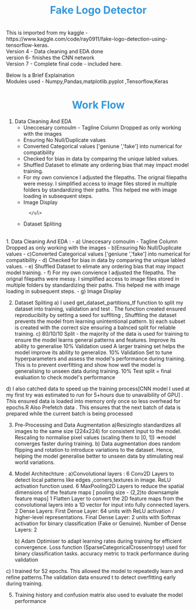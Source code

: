<h1 style="color: #3498db; text-align: center;">Fake Logo Detector</h1>
<br/>
This is imported from my kaggle - https://www.kaggle.com/code/ray0911/fake-logo-detection-using-tensorflow-keras.
<br/>
Version 4 - Data cleaning and EDA done
<br/>
version 6- finishes the CNN network 
<br/>
Version 7 - Complete final code - included here. 
<br/>

Below Is a Brief Explaination
<br/>
Modules used - Numpy,Pandas,matplotlib.pyplot ,Tensorflow,Keras
<br/>
<h1 style="color: #3498db; text-align: center;">Work Flow</h1>

<ol>
   <li>Data Cleaning And EDA
      <ul>
         <li> Uneccesary comoulm - Tagline Column Dropped as only working with the images</li>
         <li> Ensuring No Null/Duplicate values</li>
         <li>Converted Categorical values ['geniune ','fake'] into numerical for compatibility</li>
         <li> Checked for bias in data by comparing the unique labled values.</li>
         <li>Shuffled Dataset to elimate any ordering bias that may impact model training.</li>
         <li>For my own convience I adjusted the filepaths. The orignal filepaths were messy. I simplified access to image files stored in multiple folders by standardizing
   their paths. This helped me with  image loading in subsequent steps.</li>
   <li>Image Display</li>
         
         
      </ul>
   </li>
   <li>Dataset Spliting
   </li>
</ol>
<br/>
1. Data Cleaning And EDA :
   - a) Uneccesary comoulm - Tagline Column Dropped as only working with the images
   - b)Ensuring No Null/Duplicate values
   - c)Converted Categorical values ['geniune ','fake'] into numerical for compatibility
   - d) Checked for bias in data by comparing the unique labled values.
   - e) Shuffled Dataset to elimate any ordering bias that may impact model training.
   - f) For my own convience I adjusted the filepaths. The orignal filepaths were messy. I simplified access to image files stored in multiple folders by standardizing
   their paths. This helped me with  image loading in subsequent steps.
   - g) Image Display

2. Dataset Spliting
   a) I used get_dataset_partitions_tf function to split my dataset into  training, validation and test . The function created ensured reproducibilty by setting a seed for sufflting , Shufftling the dataset prevents the model from learning unintentional pattern.
   b) each subset is created with the correct size ensuring a balnced split for reliable training.
   c) 80/10/10 Split - the majority of the data is used for training to ensure the model learns general patterns and features. Improve its ability to generalise
   10% Validation used 
A larger training set helps the model improve its ability to generalize.
10% Validation Set to tune hyperparameters and assess the model's performance during training. This is to prevent overfitting and show how well the model is generalising to unseen data during training.
10% Test split = final evaluation to check model's performance

  d) I also catched data to speed up the training process[CNN model I used at my first try was estimated to run for 5+hours due to unavaibility of GPU] . This ensured data is loaded into memory only once so less overhead for epochs.R
Also Prefetch data . This ensures that the  next batch of data is prepared while the current batch is being processed

3. Pre-Processing and Data Augmentation
   a)Resizingto standardizes all images to the same size (224x224) for consistent input to the model.
     Rescaling to normalise pixel values (scaling them to [0, 1]) =>model converges faster during training.
   b) Data augmentation does random flipping and rotation to introduce variations to the dataset. Hence, helping the model generalise better to unseen data by stimulating real world variations.


4. Model Architechture :
   a)Convolutional layers :
6 Conv2D Layers to detect local patterns like  edges ,corners,textures in image.
   ReLU activation function used. 
6 MaxPooling2D Layers to reduce the spatial dimensions of the feature maps [ pooling size - (2,2)to downsample feature maps]
1 Flatten Layer to convert the 2D feature maps from the convolutional layers into a 1D vector for input into fully connected layers.
2 Dense Layers:
First Dense Layer: 64 units with ReLU activation / higher-level representations.
Final Dense Layer: 2 units with Softmax activation for binary classification (Fake or Genuine).
Number of Dense Layers: 2

   b) Adam Optimiser to adapt learning rates during training for efficient convergence.
Loss function (SparseCategoricalCrossentropy) used for  binary classification tasks. 
accuracy metric to track performance during validation

 c) I trained for 52 epochs. This allowed the model to repeatedly learn and refine patterns.The validation data ensured t to detect overfitting early during training.
   

5. Training history and confusion matrix also used to evaluate the model performance

 



   
